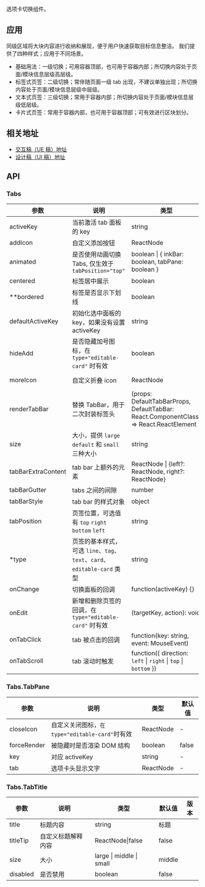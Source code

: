 选项卡切换组件。
## 应用
同级区域将大块内容进行收纳和展现，便于用户快速获取目标信息整洁。
我们提供了四种样式；应用于不同场景。
- 基础用法：一级切换；可用容器顶部，也可用于容器内部；所切换内容处于页面/模块信息层级高层级。
- 标签式页签：二级切换；常伴随页面一级 tab 出现，不建议单独出现；所切换内容处于页面/模块信息层级中层级。
- 文本式页签：三级切换；常用于容器内部；所切换内容处于页面/模块信息层级低层级。
- 卡片式页签：常用于容器内部，也可用于容器顶部；可有效进行区块划分。
## 相关地址
- [交互稿（UE 稿）地址](http://192.168.1.90/%E5%8D%97%E8%AE%AF%E7%BB%84%E4%BB%B6%E8%AE%BE%E8%AE%A1%E7%A8%BF/V3/ECRP%E7%BB%84%E4%BB%B6%E5%BA%93/ECRP%E7%BB%84%E4%BB%B6-UE/#g=1&p=tab%E6%A0%87%E7%AD%BE)
- [设计稿（UI 稿）地址](http://192.168.1.90/%E5%8D%97%E8%AE%AF%E7%BB%84%E4%BB%B6%E8%AE%BE%E8%AE%A1%E7%A8%BF/V3/ECRP%E7%BB%84%E4%BB%B6%E5%BA%93/ECRP%E7%BB%84%E4%BB%B6-UI/#s25)
## API
### Tabs
| 参数 | 说明 | 类型 | 默认值 | 版本 |
| --- | --- | --- | --- | --- |
| activeKey | 当前激活 tab 面板的 key | string | - |  |
| addIcon | 自定义添加按钮 | ReactNode | - | 4.4.0 |
| animated | 是否使用动画切换 Tabs, 仅生效于 `tabPosition="top"` | boolean \| { inkBar: boolean, tabPane: boolean } | { inkBar: true, tabPane: false } |  |
| centered | 标签居中展示 | boolean | false | 4.4.0 |
| \*\*bordered | 标签是否显示下划线 | boolean | true |  |
| defaultActiveKey | 初始化选中面板的 key，如果没有设置 activeKey | string | `第一个面板` |  |
| hideAdd | 是否隐藏加号图标，在 `type="editable-card"` 时有效 | boolean | false |  |
| moreIcon | 自定义折叠 icon | ReactNode | &lt;EllipsisOutlined /> | 4.14.0 |
| renderTabBar | 替换 TabBar，用于二次封装标签头 | (props: DefaultTabBarProps, DefaultTabBar: React.ComponentClass) => React.ReactElement | - |  |
| size | 大小，提供 `large` `default` 和 `small` 三种大小 | string | `default` |  |
| tabBarExtraContent | tab bar 上额外的元素 | ReactNode \| {left?: ReactNode, right?: ReactNode} | - | object: 4.6.0 |
| tabBarGutter | tabs 之间的间隙 | number | - |  |
| tabBarStyle | tab bar 的样式对象 | object | - |  |
| tabPosition | 页签位置，可选值有 `top` `right` `bottom` `left` | string | `top` |  |
| \*type | 页签的基本样式，可选 `line`、`tag`、`text`、`card`、`editable-card` 类型 | string | `line` |  |
| onChange | 切换面板的回调 | function(activeKey) {} | - |  |
| onEdit | 新增和删除页签的回调，在 `type="editable-card"` 时有效 | (targetKey, action): void | - |  |
| onTabClick | tab 被点击的回调 | function(key: string, event: MouseEvent) | - |  |
| onTabScroll | tab 滚动时触发 | function({ direction: `left` \| `right` \| `top` \| `bottom` }) | - | 4.3.0 |
### Tabs.TabPane
| 参数        | 说明                                            | 类型      | 默认值 |
| ----------- | ----------------------------------------------- | --------- | ------ |
| closeIcon   | 自定义关闭图标，`在 type="editable-card"`时有效 | ReactNode | -      |
| forceRender | 被隐藏时是否渲染 DOM 结构                       | boolean   | false  |
| key         | 对应 activeKey                                  | string    | -      |
| tab         | 选项卡头显示文字                                | ReactNode | -      |
### Tabs.TabTitle
| 参数     | 说明               | 类型                     | 默认值 | 版本 |
| -------- | ------------------ | ------------------------ | ------ | ---- |
| title    | 标题内容           | string                   | 标题   |      |
| titleTip | 自定义标题解释内容 | ReactNode\|false         | false  |      |
| size     | 大小               | large \| middle \| small | middle |      |
| disabled | 是否禁用           | boolean                  | false  |      |

